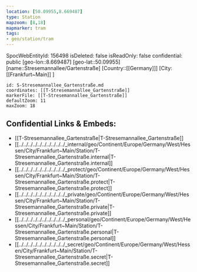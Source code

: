 ```yaml
---
location: [50.09955,8.669487]
type: Station 
mapzoom: [8,18] 
mapmarker: tram 
tags:
- geo/station/tram
---
```

SpocWebEntityId: 156498
isDeleted: false
isReadOnly: false
confidential: public
[geo-lon::8.669487]
[geo-lat::50.09955]
[name::Stresemannallee/Gartenstraße]
[Country::[[Germany]]]
[City:[[Frankfurt~Main]] ]


```leaflet
id: S-Stresemannallee_Gartenstraße.md
coordinates: [[T-Stresemannallee_Gartenstraße]]
markerFile: [[T-Stresemannallee_Gartenstraße]]
defaultZoom: 11 
maxZoom: 18
```


## Confidential Links & Embeds: 
- [[T-Stresemannallee_Gartenstraße|T-Stresemannallee_Gartenstraße]] 
- [[../../../../../../../../../../_internal/geo/Continent/Europe/Germany/West/Hessen/City/Frankfurt~Main/Station/T-Stresemannallee_Gartenstraße.internal|T-Stresemannallee_Gartenstraße.internal]] 
- [[../../../../../../../../../../_protect/geo/Continent/Europe/Germany/West/Hessen/City/Frankfurt~Main/Station/T-Stresemannallee_Gartenstraße.protect|T-Stresemannallee_Gartenstraße.protect]] 
- [[../../../../../../../../../../_private/geo/Continent/Europe/Germany/West/Hessen/City/Frankfurt~Main/Station/T-Stresemannallee_Gartenstraße.private|T-Stresemannallee_Gartenstraße.private]] 
- [[../../../../../../../../../../_personal/geo/Continent/Europe/Germany/West/Hessen/City/Frankfurt~Main/Station/T-Stresemannallee_Gartenstraße.personal|T-Stresemannallee_Gartenstraße.personal]] 
- [[../../../../../../../../../../_secret/geo/Continent/Europe/Germany/West/Hessen/City/Frankfurt~Main/Station/T-Stresemannallee_Gartenstraße.secret|T-Stresemannallee_Gartenstraße.secret]] 
